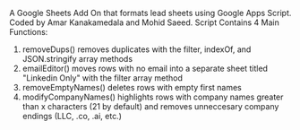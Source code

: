 A Google Sheets Add On that formats lead sheets using Google Apps Script. Coded by Amar Kanakamedala and Mohid Saeed.
Script Contains 4 Main Functions:
  1. removeDups() removes duplicates with the filter, indexOf, and JSON.stringify array methods
  2. emailEditor() moves rows with no email into a separate sheet titled "Linkedin Only" with the filter array method
  3. removeEmptyNames() deletes rows with empty first names
  4. modifyCompanyNames() highlights rows with company names greater than x characters (21 by default) and removes unneccesary company endings (LLC, .co, .ai, etc.) 
